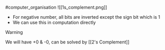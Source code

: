 #computer_organisation 
![[1s_complement.png]]
* For negative number, all bits are inverted except the sign bit which is 1
* We can use this in computation directly
> [!warning]
> We will have +0 & -0, can be solved by [[2's Complement]]